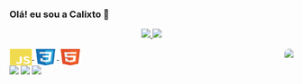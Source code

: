 ### Olá! eu sou a Calixto 👋

 <div align="center">
  <a href="https://github.com/eduardaclx">
  <img height="160em" src="https://github-readme-stats.vercel.app/api?username=eduardaclx&show_icons=true&theme=jolly&include_all_commits=true&count_private=true"/>
  <img height="160em" src="https://github-readme-stats.vercel.app/api/top-langs/?username=eduardaclx&layout=compact&langs_count=7&theme=jolly"/>
 </div>

 <div style="display: inline_block"><br>
  <img align="center" height="30" width="40" src="https://raw.githubusercontent.com/devicons/devicon/master/icons/javascript/javascript-plain.svg">
  <img align="center" height="30" width="40" src="https://raw.githubusercontent.com/devicons/devicon/master/icons/css3/css3-original.svg">
  <img align="center" height="30" width="40" src="https://raw.githubusercontent.com/devicons/devicon/master/icons/html5/html5-original.svg">
  <img align="right" height="150" style="border-radius:50px;" src="https://user-images.githubusercontent.com/100138993/170885793-66c50da3-fa3a-4fef-bf19-2d5cf7599f47.png">
 </div>
 <div>
 </div>
  
  <div> 
<a href="https://instagram.com/callixtoz" target="_blank"><img src="https://img.shields.io/badge/-Instagram-%23E4405F?style=for-the-badge&logo=instagram&logoColor=white" target="_blank"></a>
<a href = "mailto:eduardaclx@gmail.com"><img src="https://img.shields.io/badge/-Gmail-%23333?style=for-the-badge&logo=gmail&logoColor=white" target="_blank"></a>
<a href="https://www.linkedin.com/in/rafaella-ballerini-45875016a" target="_blank"><img src="https://img.shields.io/badge/-LinkedIn-%230077B5?style=for-the-badge&logo=linkedin&logoColor=white" target="_blank"></a>
    <br>

   </div>
  

  
